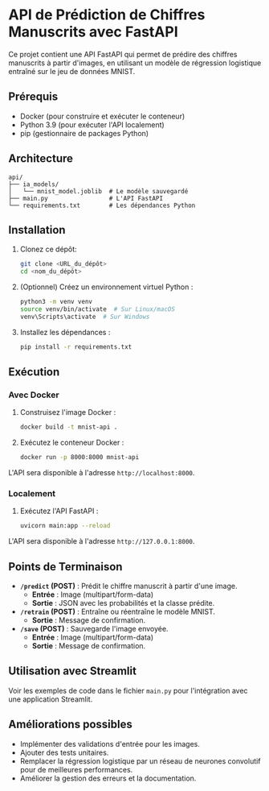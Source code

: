 # API de Prédiction de Chiffres Manuscrits avec FastAPI

Ce projet contient une API FastAPI qui permet de prédire des chiffres manuscrits à partir d'images, en utilisant un modèle de régression logistique entraîné sur le jeu de données MNIST.

## Prérequis

* Docker (pour construire et exécuter le conteneur)
* Python 3.9 (pour exécuter l'API localement)
* pip (gestionnaire de packages Python)

## Architecture
```
api/
├── ia_models/
│   └── mnist_model.joblib  # Le modèle sauvegardé
├── main.py                 # L'API FastAPI
└── requirements.txt        # Les dépendances Python
```

## Installation

1.  Clonez ce dépôt:

    ```bash
    git clone <URL_du_dépôt>
    cd <nom_du_dépôt>
    ```

2.  (Optionnel) Créez un environnement virtuel Python :

    ```bash
    python3 -m venv venv
    source venv/bin/activate  # Sur Linux/macOS
    venv\Scripts\activate  # Sur Windows
    ```

3.  Installez les dépendances :

    ```bash
    pip install -r requirements.txt
    ```

## Exécution

### Avec Docker

1.  Construisez l'image Docker :

    ```bash
    docker build -t mnist-api .
    ```

2.  Exécutez le conteneur Docker :

    ```bash
    docker run -p 8000:8000 mnist-api
    ```

L'API sera disponible à l'adresse `http://localhost:8000`.

### Localement

1.  Exécutez l'API FastAPI :

    ```bash
    uvicorn main:app --reload
    ```

L'API sera disponible à l'adresse `http://127.0.0.1:8000`.

## Points de Terminaison

* **`/predict` (POST)** : Prédit le chiffre manuscrit à partir d'une image.
    * **Entrée** : Image (multipart/form-data)
    * **Sortie** : JSON avec les probabilités et la classe prédite.
* **`/retrain` (POST)** : Entraîne ou réentraîne le modèle MNIST.
    * **Sortie** : Message de confirmation.
* **`/save` (POST)** : Sauvegarde l'image envoyée.
    * **Entrée** : Image (multipart/form-data)
    * **Sortie** : Message de confirmation.

## Utilisation avec Streamlit

Voir les exemples de code dans le fichier `main.py` pour l'intégration avec une application Streamlit.

## Améliorations possibles

* Implémenter des validations d'entrée pour les images.
* Ajouter des tests unitaires.
* Remplacer la régression logistique par un réseau de neurones convolutif pour de meilleures performances.
* Améliorer la gestion des erreurs et la documentation.
 
